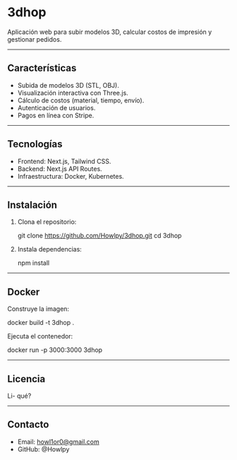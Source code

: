 # 3dhop

Aplicación web para subir modelos 3D, calcular costos de impresión y gestionar pedidos.

---

## Características
- Subida de modelos 3D (STL, OBJ).
- Visualización interactiva con Three.js.
- Cálculo de costos (material, tiempo, envío).
- Autenticación de usuarios.
- Pagos en línea con Stripe.

---

## Tecnologías
- Frontend: Next.js, Tailwind CSS.
- Backend: Next.js API Routes.
- Infraestructura: Docker, Kubernetes.

---

## Instalación

1. Clona el repositorio:

   git clone https://github.com/Howlpy/3dhop.git
   cd 3dhop

2. Instala dependencias:

   npm install

---

## Docker

Construye la imagen:

   docker build -t 3dhop .

Ejecuta el contenedor:

   docker run -p 3000:3000 3dhop

---

## Licencia
Li- qué?

---

## Contacto
- Email: howl1or0@gmail.com
- GitHub: @Howlpy